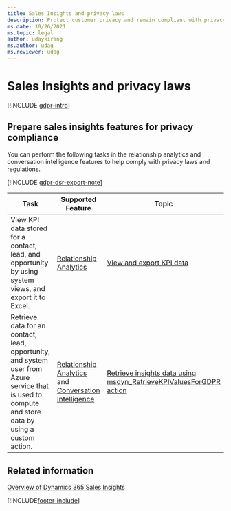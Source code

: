 ```yaml
---
title: Sales Insights and privacy laws
description: Protect customer privacy and remain compliant with privacy rules and regulations when using Sales Insights add-in for Dynamics 365.
ms.date: 10/26/2021
ms.topic: legal
author: udaykirang
ms.author: udag
ms.reviewer: udag
---
```

# Sales Insights and privacy laws 

[!INCLUDE [gdpr-intro](~/../shared-content/shared/privacy-includes/gdpr-intro.md)]

## Prepare sales insights features for privacy compliance

You can perform the following tasks in the relationship analytics and conversation intelligence features to help comply with privacy laws and regulations.

[!INCLUDE [gdpr-dsr-export-note](~/../shared-content/shared/privacy-includes/gdpr-dsr-export-note.md)]

|Task|Supported Feature|Topic|
|--|--|--|
|View KPI data stored for a contact, lead, and opportunity by using system views, and export it to Excel.|[Relationship Analytics](relationship-analytics.md)|[View and export KPI data](view-export-KPI-data-gdpr.md)|
|Retrieve data for an contact, lead, opportunity, and system user from Azure service that is used to compute and store data by using a custom action.|[Relationship Analytics](relationship-analytics.md) and [Conversation Intelligence](../sales/dynamics365-sales-insights-app.md)|[Retrieve insights data using msdyn_RetrieveKPIValuesForGDPR action](retrieve-insights-data-msdyn-RetrieveTypeValuesFromDCI.md)  |

## Related information

[Overview of Dynamics 365 Sales Insights](overview.md)  


[!INCLUDE[footer-include](../includes/footer-banner.md)]
